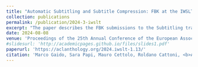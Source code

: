 ```yaml
---
title: "Automatic Subtitling and Subtitle Compression: FBK at the IWSLT 2024 Subtitling track"
collection: publications
permalink: /publication/2024-3-iwslt
excerpt: "The paper describes the FBK submissions to the Subtitling track of the 2024 IWSLT Evaluation Campaign, which covers both the Automatic Subtitling and the Subtitle Compression task for two language pairs: English to German (en-de) and English to Spanish (en-es). For the Automatic Subtitling task, we submitted two systems: i) a direct model, trained in constrained conditions, that produces the SRT files from the audio without intermediate outputs (e.g., transcripts), and ii) a cascade solution that integrates only free-to-use components, either taken off-the-shelf or developed in-house. Results show that, on both language pairs, our direct model outperforms both cascade and direct systems trained in constrained conditions in last year's edition of the campaign, while our cascade solution is competitive with the best 2023 runs. For the Subtitle Compression task, our primary submission involved prompting a Large Language Model (LLM) in zero-shot mode to shorten subtitles that exceed the reading speed limit of 21 characters per second. Our results highlight the challenges inherent in shrinking out-of-context sentence fragments that are automatically generated and potentially error-prone, underscoring the need for future studies to develop targeted solutions."
date: 2024-08-08
venue: 'Proceedings of the 25th Annual Conference of the European Association for Machine Translation'
#slidesurl: 'http://academicpages.github.io/files/slides1.pdf'
paperurl: 'https://aclanthology.org/2024.iwslt-1.13/'
citation: 'Marco Gaido, Sara Papi, Mauro Cettolo, Roldano Cattoni, <b>Andrea Piergentili</b>, Matteo Negri, and Luisa Bentivogli. 2024. Automatic Subtitling and Subtitle Compression: FBK at the IWSLT 2024 Subtitling track. In Proceedings of the 21st International Conference on Spoken Language Translation (IWSLT 2024), pages 86–96, Bangkok, Thailand (in-person and online). Association for Computational Linguistics.'
---
```

